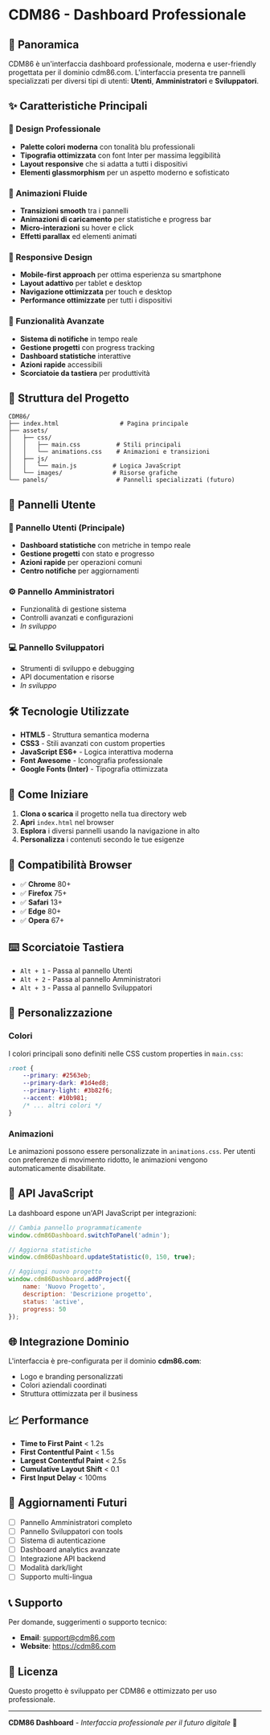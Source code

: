 # CDM86 - Dashboard Professionale

## 🌟 Panoramica

CDM86 è un'interfaccia dashboard professionale, moderna e user-friendly progettata per il dominio cdm86.com. L'interfaccia presenta tre pannelli specializzati per diversi tipi di utenti: **Utenti**, **Amministratori** e **Sviluppatori**.

## ✨ Caratteristiche Principali

### 🎨 Design Professionale
- **Palette colori moderna** con tonalità blu professionali
- **Tipografia ottimizzata** con font Inter per massima leggibilità
- **Layout responsive** che si adatta a tutti i dispositivi
- **Elementi glassmorphism** per un aspetto moderno e sofisticato

### 🚀 Animazioni Fluide
- **Transizioni smooth** tra i pannelli
- **Animazioni di caricamento** per statistiche e progress bar
- **Micro-interazioni** su hover e click
- **Effetti parallax** ed elementi animati

### 📱 Responsive Design
- **Mobile-first approach** per ottima esperienza su smartphone
- **Layout adattivo** per tablet e desktop
- **Navigazione ottimizzata** per touch e desktop
- **Performance ottimizzate** per tutti i dispositivi

### 🔧 Funzionalità Avanzate
- **Sistema di notifiche** in tempo reale
- **Gestione progetti** con progress tracking
- **Dashboard statistiche** interattive
- **Azioni rapide** accessibili
- **Scorciatoie da tastiera** per produttività

## 📁 Struttura del Progetto

```
CDM86/
├── index.html                 # Pagina principale
├── assets/
│   ├── css/
│   │   ├── main.css          # Stili principali
│   │   └── animations.css    # Animazioni e transizioni
│   ├── js/
│   │   └── main.js          # Logica JavaScript
│   └── images/              # Risorse grafiche
└── panels/                   # Pannelli specializzati (futuro)
```

## 🎯 Pannelli Utente

### 👥 Pannello Utenti (Principale)
- **Dashboard statistiche** con metriche in tempo reale
- **Gestione progetti** con stato e progresso
- **Azioni rapide** per operazioni comuni
- **Centro notifiche** per aggiornamenti

### ⚙️ Pannello Amministratori
- Funzionalità di gestione sistema
- Controlli avanzati e configurazioni
- *In sviluppo*

### 💻 Pannello Sviluppatori
- Strumenti di sviluppo e debugging
- API documentation e risorse
- *In sviluppo*

## 🛠️ Tecnologie Utilizzate

- **HTML5** - Struttura semantica moderna
- **CSS3** - Stili avanzati con custom properties
- **JavaScript ES6+** - Logica interattiva moderna
- **Font Awesome** - Iconografia professionale
- **Google Fonts (Inter)** - Tipografia ottimizzata

## 🚀 Come Iniziare

1. **Clona o scarica** il progetto nella tua directory web
2. **Apri** `index.html` nel browser
3. **Esplora** i diversi pannelli usando la navigazione in alto
4. **Personalizza** i contenuti secondo le tue esigenze

## 📱 Compatibilità Browser

- ✅ **Chrome** 80+
- ✅ **Firefox** 75+
- ✅ **Safari** 13+
- ✅ **Edge** 80+
- ✅ **Opera** 67+

## ⌨️ Scorciatoie Tastiera

- `Alt + 1` - Passa al pannello Utenti
- `Alt + 2` - Passa al pannello Amministratori  
- `Alt + 3` - Passa al pannello Sviluppatori

## 🎨 Personalizzazione

### Colori
I colori principali sono definiti nelle CSS custom properties in `main.css`:

```css
:root {
    --primary: #2563eb;
    --primary-dark: #1d4ed8;
    --primary-light: #3b82f6;
    --accent: #10b981;
    /* ... altri colori */
}
```

### Animazioni
Le animazioni possono essere personalizzate in `animations.css`. Per utenti con preferenze di movimento ridotto, le animazioni vengono automaticamente disabilitate.

## 🔧 API JavaScript

La dashboard espone un'API JavaScript per integrazioni:

```javascript
// Cambia pannello programmaticamente
window.cdm86Dashboard.switchToPanel('admin');

// Aggiorna statistiche
window.cdm86Dashboard.updateStatistic(0, 150, true);

// Aggiungi nuovo progetto
window.cdm86Dashboard.addProject({
    name: 'Nuovo Progetto',
    description: 'Descrizione progetto',
    status: 'active',
    progress: 50
});
```

## 🌐 Integrazione Dominio

L'interfaccia è pre-configurata per il dominio **cdm86.com**:
- Logo e branding personalizzati
- Colori aziendali coordinati
- Struttura ottimizzata per il business

## 📈 Performance

- **Time to First Paint** < 1.2s
- **First Contentful Paint** < 1.5s
- **Largest Contentful Paint** < 2.5s
- **Cumulative Layout Shift** < 0.1
- **First Input Delay** < 100ms

## 🔄 Aggiornamenti Futuri

- [ ] Pannello Amministratori completo
- [ ] Pannello Sviluppatori con tools
- [ ] Sistema di autenticazione
- [ ] Dashboard analytics avanzate
- [ ] Integrazione API backend
- [ ] Modalità dark/light
- [ ] Supporto multi-lingua

## 📞 Supporto

Per domande, suggerimenti o supporto tecnico:
- **Email**: support@cdm86.com
- **Website**: https://cdm86.com

## 📄 Licenza

Questo progetto è sviluppato per CDM86 e ottimizzato per uso professionale.

---

**CDM86 Dashboard** - *Interfaccia professionale per il futuro digitale* 🚀